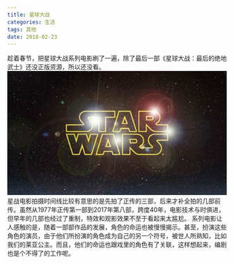 ```yaml
---
title: 星球大战
categories: 生活
tags: 其他
date: 2018-02-23
---
```


趁着春节，把星球大战系列电影刷了一遍，除了最后一部《星球大战：最后的绝地武士》还没正版资源，所以还没看。
<img src="../images/backup/uOmRjVv.jpg" alt="starwars" title="starwars">
星战电影拍摄时间线比较有意思的是先拍了正传的三部，后来才补全拍的几部前传。虽然从1977年正传第一部到2017年第八部，跨度40年，电影技术与时俱进，但早年的几部也经过了重制，特效和观影效果不至于看起来太尴尬。
系列电影让人感触的是，随着一部部作品的发展，角色的命运也被慢慢揭示。甚至，扮演这些角色的演员，由于他们所扮演的角色成为自己的另一个符号，被世人所熟知，比如我们的莱亚公主。而且，他们的命运也跟戏里的角色有了关联，这样想起来，编剧也是个不得了的工作呢。